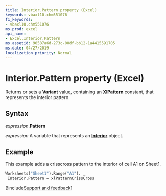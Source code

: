 ```yaml
---
title: Interior.Pattern property (Excel)
keywords: vbaxl10.chm551076
f1_keywords:
- vbaxl10.chm551076
ms.prod: excel
api_name:
- Excel.Interior.Pattern
ms.assetid: 90587a6d-273c-00df-bb12-1a4415591705
ms.date: 04/27/2019
localization_priority: Normal
---
```



# Interior.Pattern property (Excel)

Returns or sets a **Variant** value, containing an **[XlPattern](Excel.XlPattern.md)** constant, that represents the interior pattern.


## Syntax

_expression_.**Pattern**

_expression_ A variable that represents an **[Interior](excel.interior(object).md)** object.


## Example

This example adds a crisscross pattern to the interior of cell A1 on Sheet1.

```vb
Worksheets("Sheet1").Range("A1"). _ 
 Interior.Pattern = xlPatternCrissCross
```




[!include[Support and feedback](~/includes/feedback-boilerplate.md)]
